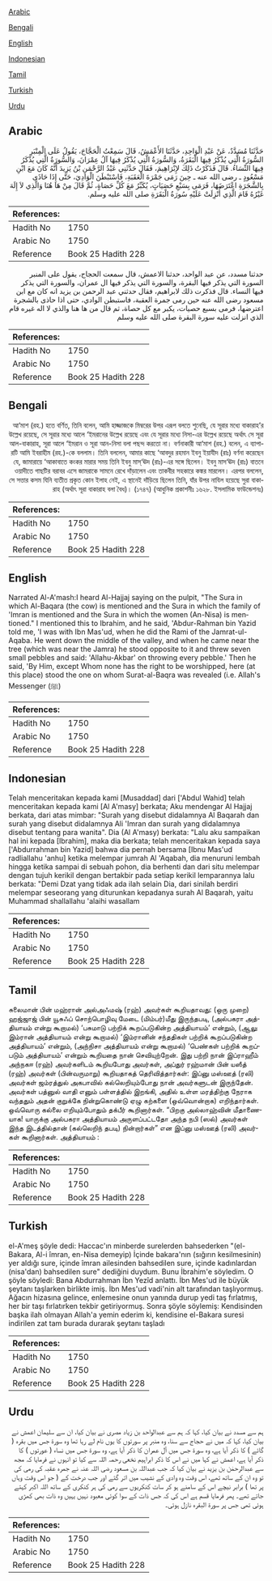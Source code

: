 [Arabic](#arabic)

[Bengali](#bengali)

[English](#english)

[Indonesian](#indonesian)

[Tamil](#tamil)

[Turkish](#turkish)

[Urdu](#urdu)

## Arabic


<div dir="rtl" lang="ar" style={{fontSize:'larger',backgroundColor:'#f8f9fa',padding:20}}>
حَدَّثَنَا مُسَدَّدٌ، عَنْ عَبْدِ الْوَاحِدِ، حَدَّثَنَا الأَعْمَشُ، قَالَ سَمِعْتُ الْحَجَّاجَ، يَقُولُ عَلَى الْمِنْبَرِ السُّورَةُ الَّتِي يُذْكَرُ فِيهَا الْبَقَرَةُ، وَالسُّورَةُ الَّتِي يُذْكَرُ فِيهَا آلُ عِمْرَانَ، وَالسُّورَةُ الَّتِي يُذْكَرُ فِيهَا النِّسَاءُ‏.‏ قَالَ فَذَكَرْتُ ذَلِكَ لإِبْرَاهِيمَ، فَقَالَ حَدَّثَنِي عَبْدُ الرَّحْمَنِ بْنُ يَزِيدَ أَنَّهُ كَانَ مَعَ ابْنِ مَسْعُودٍ ـ رضى الله عنه ـ حِينَ رَمَى جَمْرَةَ الْعَقَبَةِ، فَاسْتَبْطَنَ الْوَادِيَ، حَتَّى إِذَا حَاذَى بِالشَّجَرَةِ اعْتَرَضَهَا، فَرَمَى بِسَبْعِ حَصَيَاتٍ، يُكَبِّرُ مَعَ كُلِّ حَصَاةٍ، ثُمَّ قَالَ مِنْ هَا هُنَا وَالَّذِي لاَ إِلَهَ غَيْرُهُ قَامَ الَّذِي أُنْزِلَتْ عَلَيْهِ سُورَةُ الْبَقَرَةِ صلى الله عليه وسلم‏.‏
</div>
<div style={{backgroundColor:'#f8f9fa',padding:20, marginBottom: 10}}><table> <thead> <tr> <th>References:</th> <th></th> </tr> </thead> <tbody><tr><td>Hadith No</td><td>1750</td></tr><tr><td>Arabic No</td><td>1750</td></tr><tr><td>Reference</td><td>Book 25 Hadith 228</td></tr></tbody></table></div>


<div dir="rtl" lang="ar" style={{fontSize:'larger',backgroundColor:'#f8f9fa',padding:20}}>
حدثنا مسدد، عن عبد الواحد، حدثنا الاعمش، قال سمعت الحجاج، يقول على المنبر السورة التي يذكر فيها البقرة، والسورة التي يذكر فيها ال عمران، والسورة التي يذكر فيها النساء. قال فذكرت ذلك لابراهيم، فقال حدثني عبد الرحمن بن يزيد انه كان مع ابن مسعود رضى الله عنه حين رمى جمرة العقبة، فاستبطن الوادي، حتى اذا حاذى بالشجرة اعترضها، فرمى بسبع حصيات، يكبر مع كل حصاة، ثم قال من ها هنا والذي لا اله غيره قام الذي انزلت عليه سورة البقرة صلى الله عليه وسلم
</div>
<div style={{backgroundColor:'#f8f9fa',padding:20, marginBottom: 10}}><table> <thead> <tr> <th>References:</th> <th></th> </tr> </thead> <tbody><tr><td>Hadith No</td><td>1750</td></tr><tr><td>Arabic No</td><td>1750</td></tr><tr><td>Reference</td><td>Book 25 Hadith 228</td></tr></tbody></table></div>

## Bengali


<div dir="rtl" lang="bn" style={{fontSize:'larger',backgroundColor:'#f8f9fa',padding:20}}>
আ‘মাশ (রহ.) হতে বর্ণিত, তিনি বলেন, আমি হাজ্জাজকে মিম্বরের উপর এরূপ বলতে শুনেছি, যে সূরার মধ্যে বাকারাহ’র উল্লেখ রয়েছে, সে সূরার মধ্যে আলে ‘ইমরানের উল্লেখ রয়েছে এবং যে সূরার মধ্যে নিসা-এর উল্লেখ রয়েছে অর্থাৎ সে সূরা আল-বাকারাহ, সূরা আলে ‘ইমরান ও সূরা আন-নিসা বলা পছন্দ করতো না। বর্ণনাকারী আ‘মাশ (রহ.) বলেন, এ ব্যাপারটি আমি ইবরাহীম (রহ.)-কে বললাম। তিনি বললেন, আমার কাছে ‘আবদুর রহমান ইবনু ইয়াযীদ (রাঃ) বর্ণনা করেছেন যে, জামারায়ে ‘আকাবাতে কংকর মারার সময় তিনি ইবনু মাস্‘ঊদ (রাঃ)-এর সঙ্গে ছিলেন। ইবনু মাস‘ঊদ (রাঃ) বাতনে ওয়াদীতে গাছটির বরাবর এসে জামরাকে সামনে রেখে দাঁড়ালেন এবং তাকবীর সহকারে কঙ্কর মারলেন। এরপর বললেন, সে সত্তার কসম যিনি ব্যতীত প্রকৃত কোন ইলাহ নেই, এ স্থানেই দাঁড়িয়ে ছিলেন তিনি, যাঁর উপর নাযিল হয়েছে সুরা বাকারাহ (অর্থাৎ সূরা বাকারাহ বলা বৈধ)। (১৭৪৭) (আধুনিক প্রকাশনীঃ ১৬২৮. ইসলামিক ফাউন্ডেশনঃ)
</div>
<div style={{backgroundColor:'#f8f9fa',padding:20, marginBottom: 10}}><table> <thead> <tr> <th>References:</th> <th></th> </tr> </thead> <tbody><tr><td>Hadith No</td><td>1750</td></tr><tr><td>Arabic No</td><td>1750</td></tr><tr><td>Reference</td><td>Book 25 Hadith 228</td></tr></tbody></table></div>

## English


<div dir="ltr" lang="en" style={{fontSize:'larger',backgroundColor:'#f8f9fa',padding:20}}>
Narrated Al-A'mash:I heard Al-Hajjaj saying on the pulpit, "The Sura in which Al-Baqara (the cow) is mentioned and the Sura in which the family of 'Imran is mentioned and the Sura in which the women (An-Nisa) is mentioned." I mentioned this to Ibrahim, and he said, 'Abdur-Rahman bin Yazid told me, 'I was with Ibn Mas'ud, when he did the Rami of the Jamrat-ul-Aqaba. He went down the middle of the valley, and when he came near the tree (which was near the Jamra) he stood opposite to it and threw seven small pebbles and said: 'Allahu-Akbar' on throwing every pebble.' Then he said, 'By Him, except Whom none has the right to be worshipped, here (at this place) stood the one on whom Surat-al-Baqra was revealed (i.e. Allah's Messenger (ﷺ)
</div>
<div style={{backgroundColor:'#f8f9fa',padding:20, marginBottom: 10}}><table> <thead> <tr> <th>References:</th> <th></th> </tr> </thead> <tbody><tr><td>Hadith No</td><td>1750</td></tr><tr><td>Arabic No</td><td>1750</td></tr><tr><td>Reference</td><td>Book 25 Hadith 228</td></tr></tbody></table></div>

## Indonesian


<div dir="ltr" lang="id" style={{fontSize:'larger',backgroundColor:'#f8f9fa',padding:20}}>
Telah menceritakan kepada kami [Musaddad] dari ['Abdul Wahid] telah menceritakan kepada kami [Al A'masy] berkata; Aku mendengar Al Hajjaj berkata, dari atas mimbar: "Surah yang disebut didalamnya Al Baqarah dan surah yang disebut didalamnya Ali 'Imran dan surah yang didalamnya disebut tentang para wanita". Dia (Al A'masy) berkata: "Lalu aku sampaikan hal ini kepada [Ibrahim], maka dia berkata; telah menceritakan kepada saya ['Abdurrahman bin Yazid] bahwa dia pernah bersama [Ibnu Mas'ud radliallahu 'anhu] ketika melempar jumrah Al 'Aqabah, dia menuruni lembah hingga ketika sampai di sebuah pohon, dia berhenti dan dari situ melempar dengan tujuh kerikil dengan bertakbir pada setiap kerikil lemparannya lalu berkata: "Demi Dzat yang tidak ada ilah selain Dia, dari sinilah berdiri melempar seseorang yang diturunkan kepadanya surah Al Baqarah, yaitu Muhammad shallallahu 'alaihi wasallam
</div>
<div style={{backgroundColor:'#f8f9fa',padding:20, marginBottom: 10}}><table> <thead> <tr> <th>References:</th> <th></th> </tr> </thead> <tbody><tr><td>Hadith No</td><td>1750</td></tr><tr><td>Arabic No</td><td>1750</td></tr><tr><td>Reference</td><td>Book 25 Hadith 228</td></tr></tbody></table></div>

## Tamil


<div dir="ltr" lang="ta" style={{fontSize:'larger',backgroundColor:'#f8f9fa',padding:20}}>
சுலைமான் பின் மஹ்ரான் அல்அஃமஷ் (ரஹ்) அவர்கள் கூறியதாவது: (ஒரு முறை) ஹஜ்ஜாஜ் பின் யூசுஃப் சொற்பொழிவு மேடை (மிம்பர்)மீது இருந்தபடி, (அல்பகரா அத்தியாயம் என்று கூறாமல்) ‘பசுமாடு பற்றிக் கூறப்படுகின்ற அத்தியாயம்’ என்றும், (ஆலு இம்ரான் அத்தியாயம் என்று கூறாமல்) ‘இம்ரானின் சந்ததிகள் பற்றிக் கூறப்படுகின்ற அத்தியாயம்’ என்றும், (அந்நிசா அத்தியாயம் என்று கூறாமல்) ‘பெண்கள் பற்றிக் கூறப்படும் அத்தியாயம்’ என்றும் கூறியதை நான் செவியுற்றேன். இது பற்றி நான் இப்ராஹீம் அந்நகஈ (ரஹ்) அவர்களிடம் கூறியபோது அவர்கள், அப்துர் ரஹ்மான் பின் யஸீத் (ரஹ்) அவர்கள் (பின்வருமாறு) கூறியதாகத் தெரிவித்தார்கள்: இப்னு மஸ்ஊத் (ரலி) அவர்கள் ஜம்ரத்துல் அகபாவில் கல்லெறியும்போது நான் அவர்களுடன் இருந்தேன். அவர்கள் பத்னுல் வாதி எனும் பள்ளத்தில் இறங்கி, அதில் உள்ள மரத்திற்கு நேராக வந்ததும் அதன் குறுக்கே நின்றுகொண்டு ஏழு கற்களை (ஒவ்வொன்றாக) எறிந்தார்கள். ஒவ்வொரு கல்லை எறியும்போதும் தக்பீர் கூறினார்கள். “பிறகு அல்லாஹ்வின் மீதாணையாக! யாருக்கு அல்பகரா அத்தியாயம் அருளப்பட்டதோ அந்த நபி (ஸல்) அவர்கள் இந்த இடத்தில்தான் (கல்லெறிந் தபடி) நின்றார்கள்” என இப்னு மஸ்ஊத் (ரலி) அவர்கள் கூறினார்கள். அத்தியாயம் :
</div>
<div style={{backgroundColor:'#f8f9fa',padding:20, marginBottom: 10}}><table> <thead> <tr> <th>References:</th> <th></th> </tr> </thead> <tbody><tr><td>Hadith No</td><td>1750</td></tr><tr><td>Arabic No</td><td>1750</td></tr><tr><td>Reference</td><td>Book 25 Hadith 228</td></tr></tbody></table></div>

## Turkish


<div dir="ltr" lang="tr" style={{fontSize:'larger',backgroundColor:'#f8f9fa',padding:20}}>
el-A'meş şöyle dedi: Haccac'ın minberde surelerden bahsederken "(el-Bakara, Al-i îmran, en-Nisa demeyip) İçinde bakara'nın (sığırın kesilmesinin) yer aldığı sure, içinde îmran ailesinden bahsedilen sure, içinde kadınlardan (nisa'dan) bahsedilen sure" dediğini duydum. Bunu İbrahim'e söyledim. O şöyle söyledi: Bana Abdurrahman İbn Yezîd anlattı. İbn Mes'ud ile büyük şeytanı taşlarken birlikte imiş. İbn Mes'ud vadi'nin alt tarafından taşlıyormuş. Ağacın hizasına gelince, enlemesine onun yanında durup yedi taş fırlatmış, her bir taşı fırlatırken tekbir getiriyormuş. Sonra şöyle söylemiş: Kendisinden başka ilah olmayan Allah'a yemin ederim ki, kendisine el-Bakara suresi indirilen zat tam burada durarak şeytanı taşladı
</div>
<div style={{backgroundColor:'#f8f9fa',padding:20, marginBottom: 10}}><table> <thead> <tr> <th>References:</th> <th></th> </tr> </thead> <tbody><tr><td>Hadith No</td><td>1750</td></tr><tr><td>Arabic No</td><td>1750</td></tr><tr><td>Reference</td><td>Book 25 Hadith 228</td></tr></tbody></table></div>

## Urdu


<div dir="rtl" lang="ur" style={{fontSize:'larger',backgroundColor:'#f8f9fa',padding:20}}>
ہم سے مسدد نے بیان کیا، کہا کہ ہم سے عبدالواحد بن زیاد مصری نے بیان کیا، ان سے سلیمان اعمش نے بیان کیا، کہا کہ میں نے حجاج سے سنا، وہ منبر پر سورتوں کا یوں نام لے رہا تھا وہ سورۃ جس میں بقرہ ( گائے ) کا ذکر آیا ہے، وہ سورۃ جس میں آل عمران کا ذکر آیا ہے، وہ سورۃ جس میں نساء ( عورتوں ) کا ذکر آیا ہے، اعمش نے کہا میں نے اس کا ذکر ابراہیم نخعی رحمہ اللہ سے کیا تو انہوں نے فرمایا کہ مجھ سے عبدالرحمٰن بن یزید نے بیان کیا کہ جب عبداللہ بن مسعود رضی اللہ عنہ نے جمرہ عقبہ کی رمی کی تو وہ ان کے ساتھ تھے، اس وقت وہ وادی کے نشیب میں اتر گئے اور جب درخت کے ( جو اس وقت وہاں پر تھا ) برابر نیچے اس کے سامنے ہو کر سات کنکریوں سے رمی کی ہر کنکری کے ساتھ اللہ اکبر کہتے جاتے تھے۔ پھر فرمایا قسم ہے اس کی کہ جس ذات کے سوا کوئی معبود نہیں یہیں وہ ذات بھی کھڑی ہوئی تھی جس پر سورۃ البقرہ نازل ہوئی۔
</div>
<div style={{backgroundColor:'#f8f9fa',padding:20, marginBottom: 10}}><table> <thead> <tr> <th>References:</th> <th></th> </tr> </thead> <tbody><tr><td>Hadith No</td><td>1750</td></tr><tr><td>Arabic No</td><td>1750</td></tr><tr><td>Reference</td><td>Book 25 Hadith 228</td></tr></tbody></table></div>